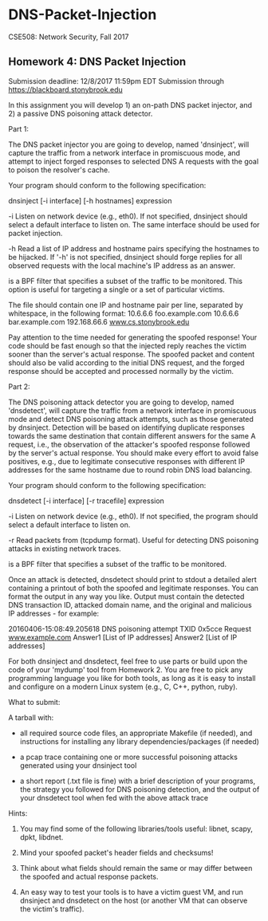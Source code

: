 # DNS-Packet-Injection

CSE508: Network Security, Fall 2017

Homework 4: DNS Packet Injection
-------------------------------------------------------------------------------

Submission deadline: 12/8/2017 11:59pm EDT
Submission through https://blackboard.stonybrook.edu


In this assignment you will develop 1) an on-path DNS packet injector, and
2) a passive DNS poisoning attack detector.

Part 1:

The DNS packet injector you are going to develop, named 'dnsinject', will
capture the traffic from a network interface in promiscuous mode, and attempt
to inject forged responses to selected DNS A requests with the goal to poison
the resolver's cache.

Your program should conform to the following specification:

dnsinject [-i interface] [-h hostnames] expression

-i  Listen on network device <interface> (e.g., eth0). If not specified,
    dnsinject should select a default interface to listen on. The same
    interface should be used for packet injection.

-h  Read a list of IP address and hostname pairs specifying the hostnames to
    be hijacked. If '-h' is not specified, dnsinject should forge replies for
    all observed requests with the local machine's IP address as an answer.

<expression> is a BPF filter that specifies a subset of the traffic to be
monitored. This option is useful for targeting a single or a set of particular
victims.

The <hostnames> file should contain one IP and hostname pair per line,
separated by whitespace, in the following format:
10.6.6.6      foo.example.com
10.6.6.6      bar.example.com
192.168.66.6  www.cs.stonybrook.edu

Pay attention to the time needed for generating the spoofed response! Your
code should be fast enough so that the injected reply reaches the victim
sooner than the server's actual response. The spoofed packet and content
should also be valid according to the initial DNS request, and the forged
response should be accepted and processed normally by the victim.


Part 2:

The DNS poisoning attack detector you are going to develop, named 'dnsdetect',
will capture the traffic from a network interface in promiscuous mode and
detect DNS poisoning attack attempts, such as those generated by dnsinject.
Detection will be based on identifying duplicate responses towards the same
destination that contain different answers for the same A request, i.e., the
observation of the attacker's spoofed response followed by the server's actual
response. You should make every effort to avoid false positives, e.g., due to
legitimate consecutive responses with different IP addresses for the same
hostname due to round robin DNS load balancing.

Your program should conform to the following specification:

dnsdetect [-i interface] [-r tracefile] expression

-i  Listen on network device <interface> (e.g., eth0). If not specified,
    the program should select a default interface to listen on.

-r  Read packets from <tracefile> (tcpdump format). Useful for detecting
    DNS poisoning attacks in existing network traces.

<expression> is a BPF filter that specifies a subset of the traffic to be
monitored.

Once an attack is detected, dnsdetect should print to stdout a detailed alert
containing a printout of both the spoofed and legitimate responses. You can
format the output in any way you like. Output must contain the detected DNS
transaction ID, attacked domain name, and the original and malicious IP
addresses - for example:

20160406-15:08:49.205618  DNS poisoning attempt
TXID 0x5cce Request www.example.com
Answer1 [List of IP addresses]
Answer2 [List of IP addresses]

For both dnsinject and dnsdetect, feel free to use parts or build upon the
code of your 'mydump' tool from Homework 2. You are free to pick any
programming language you like for both tools, as long as it is easy to install
and configure on a modern Linux system (e.g., C, C++, python, ruby).


What to submit:

A tarball with:

- all required source code files, an appropriate Makefile (if needed), and
  instructions for installing any library dependencies/packages (if needed)

- a pcap trace containing one or more successful poisoning attacks generated
  using your dnsinject tool

- a short report (.txt file is fine) with a brief description of your programs,
  the strategy you followed for DNS poisoning detection, and the output of your
  dnsdetect tool when fed with the above attack trace


Hints:

1) You may find some of the following libraries/tools useful: libnet, scapy,
dpkt, libdnet.

2) Mind your spoofed packet's header fields and checksums!

3) Think about what fields should remain the same or may differ between the
spoofed and actual response packets.

4) An easy way to test your tools is to have a victim guest VM, and run
dnsinject and dnsdetect on the host (or another VM that can observe the
victim's traffic).
